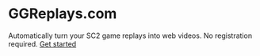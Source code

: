 # GGReplays.com

Automatically turn your SC2 game replays into web videos. No registration required. [Get started](http://www.ggreplayz.com/)